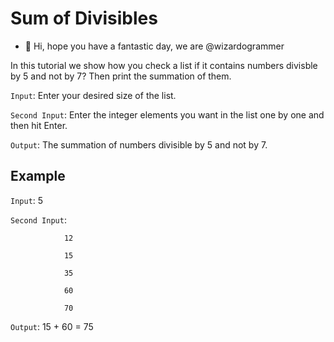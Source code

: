 # Sum of Divisibles
- 👋 Hi, hope you have a fantastic day, we are @wizardogrammer

In this tutorial we show how you check a list if it contains numbers divisble by 5 and not by 7? Then print the summation of them.

`Input`: Enter your desired size of the list.

`Second Input`: Enter the integer elements you want in the list one by one and then hit Enter.

`Output`: The summation of numbers divisible by 5 and not by 7.

## Example

`Input`: 5

`Second Input`: 

                12

                15 

                35 

                60 

                70

`Output`: 15 + 60 = 75
